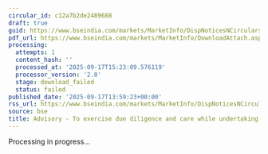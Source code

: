 ```yaml
---
circular_id: c12a7b2de2489688
draft: true
guid: https://www.bseindia.com/markets/MarketInfo/DispNoticesNCirculars.aspx?Noticeid={2FF6BE6D-56CA-4B8A-AB0C-13038DD5949E}&noticeno=20250917-53&dt=09/17/2025&icount=53&totcount=56&flag=0
pdf_url: https://www.bseindia.com/markets/MarketInfo/DownloadAttach.aspx?id=20250917-53&attachedId=
processing:
  attempts: 1
  content_hash: ''
  processed_at: '2025-09-17T15:23:09.576119'
  processor_version: '2.0'
  stage: download_failed
  status: failed
published_date: '2025-09-17T13:59:23+00:00'
rss_url: https://www.bseindia.com/markets/MarketInfo/DispNoticesNCirculars.aspx?Noticeid={2FF6BE6D-56CA-4B8A-AB0C-13038DD5949E}&noticeno=20250917-53&dt=09/17/2025&icount=53&totcount=56&flag=0
source: bse
title: Advisory - To exercise due diligence and care while undertaking client transactions
---
```


Processing in progress...